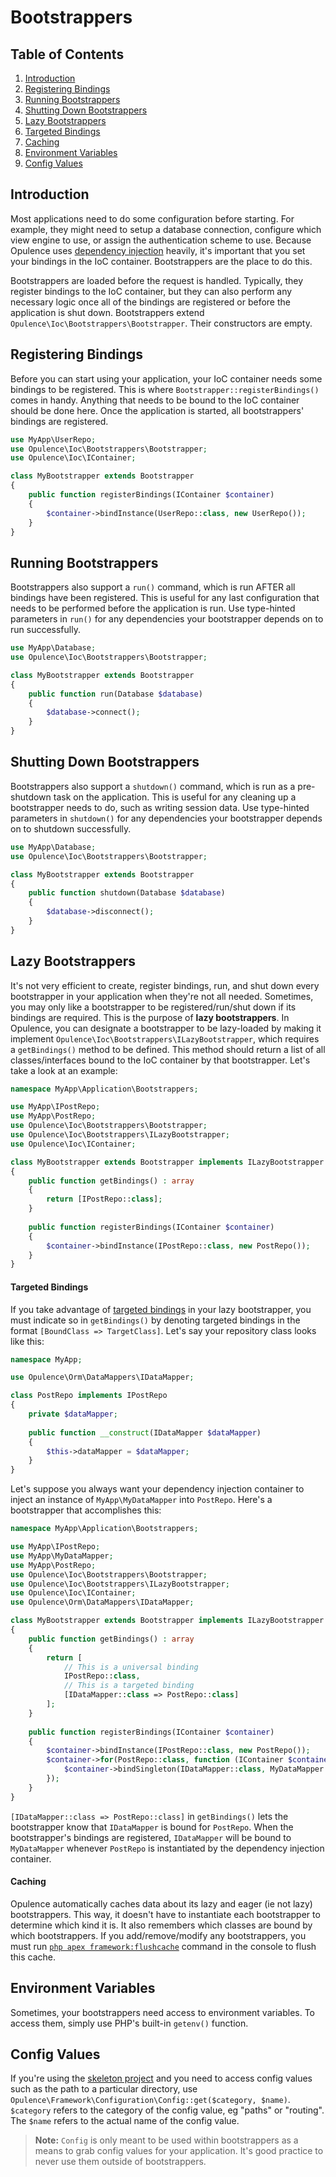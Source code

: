 # Bootstrappers

## Table of Contents
1. [Introduction](#introduction)
2. [Registering Bindings](#registering-bindings)
3. [Running Bootstrappers](#running-bootstrappers)
4. [Shutting Down Bootstrappers](#bootstrapper-shutdown)
5. [Lazy Bootstrappers](#lazy-bootstrappers)
  1. [Targeted Bindings](#targeted-bindings)
  2. [Caching](#bootstrapper-caching)
6. [Environment Variables](#environment-variables)
7. [Config Values](#config-values)

<h2 id="introduction">Introduction</h2>

Most applications need to do some configuration before starting.  For example, they might need to setup a database connection, configure which view engine to use, or assign the authentication scheme to use.  Because Opulence uses [dependency injection](ioc-container) heavily, it's important that you set your bindings in the IoC container.  Bootstrappers are the place to do this.
  
Bootstrappers are loaded before the request is handled.  Typically, they register bindings to the IoC container, but they can also perform any necessary logic once all of the bindings are registered or before the application is shut down.  Bootstrappers extend `Opulence\Ioc\Bootstrappers\Bootstrapper`.  Their constructors are empty.

<h2 id="registering-bindings">Registering Bindings</h2>

Before you can start using your application, your IoC container needs some bindings to be registered.  This is where `Bootstrapper::registerBindings()` comes in handy.  Anything that needs to be bound to the IoC container should be done here.  Once the application is started, all bootstrappers' bindings are registered.

```php
use MyApp\UserRepo;
use Opulence\Ioc\Bootstrappers\Bootstrapper;
use Opulence\Ioc\IContainer;

class MyBootstrapper extends Bootstrapper
{
    public function registerBindings(IContainer $container)
    {
        $container->bindInstance(UserRepo::class, new UserRepo());
    }
}
```

<h2 id="running-bootstrappers">Running Bootstrappers</h2>

Bootstrappers also support a `run()` command, which is run AFTER all bindings have been registered.  This is useful for any last configuration that needs to be performed before the application is run.  Use type-hinted parameters in `run()` for any dependencies your bootstrapper depends on to run successfully.

```php
use MyApp\Database;
use Opulence\Ioc\Bootstrappers\Bootstrapper;

class MyBootstrapper extends Bootstrapper
{
    public function run(Database $database)
    {
        $database->connect();
    }
}
```

<h2 id="bootstrapper-shutdown">Shutting Down Bootstrappers</h2>

Bootstrappers also support a `shutdown()` command, which is run as a pre-shutdown task on the application.  This is useful for any cleaning up a bootstrapper needs to do, such as writing session data.  Use type-hinted parameters in `shutdown()` for any dependencies your bootstrapper depends on to shutdown successfully.

```php
use MyApp\Database;
use Opulence\Ioc\Bootstrappers\Bootstrapper;

class MyBootstrapper extends Bootstrapper
{
    public function shutdown(Database $database)
    {
        $database->disconnect();
    }
}
```

<h2 id="lazy-bootstrappers">Lazy Bootstrappers</h2>

It's not very efficient to create, register bindings, run, and shut down every bootstrapper in your application when they're not all needed.  Sometimes, you may only like a bootstrapper to be registered/run/shut down if its bindings are required.  This is the purpose of **lazy bootstrappers**.  In Opulence, you can designate a bootstrapper to be lazy-loaded by making it implement `Opulence\Ioc\Bootstrappers\ILazyBootstrapper`, which requires a `getBindings()` method to be defined.  This method should return a list of all classes/interfaces bound to the IoC container by that bootstrapper.  Let's take a look at an example:

```php
namespace MyApp\Application\Bootstrappers;

use MyApp\IPostRepo;
use MyApp\PostRepo;
use Opulence\Ioc\Bootstrappers\Bootstrapper;
use Opulence\Ioc\Bootstrappers\ILazyBootstrapper;
use Opulence\Ioc\IContainer;

class MyBootstrapper extends Bootstrapper implements ILazyBootstrapper
{
    public function getBindings() : array
    {
        return [IPostRepo::class];
    }
    
    public function registerBindings(IContainer $container)
    {
        $container->bindInstance(IPostRepo::class, new PostRepo());
    }
}
```

<h4 id="targeted-bindings">Targeted Bindings</h4>

If you take advantage of [targeted bindings](dependency-injection#targeted-bindings) in your lazy bootstrapper, you must indicate so in `getBindings()` by denoting targeted bindings in the format `[BoundClass => TargetClass]`.  Let's say your repository class looks like this:

```php
namespace MyApp;

use Opulence\Orm\DataMappers\IDataMapper;

class PostRepo implements IPostRepo
{
    private $dataMapper;
    
    public function __construct(IDataMapper $dataMapper)
    {
        $this->dataMapper = $dataMapper;
    }
}
```

Let's suppose you always want your dependency injection container to inject an instance of `MyApp\MyDataMapper` into `PostRepo`.  Here's a bootstrapper that accomplishes this:

```php
namespace MyApp\Application\Bootstrappers;

use MyApp\IPostRepo;
use MyApp\MyDataMapper;
use MyApp\PostRepo;
use Opulence\Ioc\Bootstrappers\Bootstrapper;
use Opulence\Ioc\Bootstrappers\ILazyBootstrapper;
use Opulence\Ioc\IContainer;
use Opulence\Orm\DataMappers\IDataMapper;

class MyBootstrapper extends Bootstrapper implements ILazyBootstrapper
{
    public function getBindings() : array
    {
        return [
            // This is a universal binding
            IPostRepo::class,            
            // This is a targeted binding
            [IDataMapper::class => PostRepo::class]
        ];
    }
    
    public function registerBindings(IContainer $container)
    {
        $container->bindInstance(IPostRepo::class, new PostRepo());
        $container->for(PostRepo::class, function (IContainer $container) {
            $container->bindSingleton(IDataMapper::class, MyDataMapper::class);
        });
    }
}
```

`[IDataMapper::class => PostRepo::class]` in `getBindings()` lets the bootstrapper know that `IDataMapper` is bound for `PostRepo`.  When the bootstrapper's bindings are registered, `IDataMapper` will be bound to `MyDataMapper` whenever `PostRepo` is instantiated by the dependency injection container.

<h4 id="bootstrapper-caching">Caching</h4>

Opulence automatically caches data about its lazy and eager (ie not lazy) bootstrappers.  This way, it doesn't have to instantiate each bootstrapper to determine which kind it is.  It also remembers which classes are bound by which bootstrappers.  If you add/remove/modify any bootstrappers, you must run [`php apex framework:flushcache`](console-basics#frameworkflushcache) command in the console to flush this cache.

<h2 id="environment-variables">Environment Variables</h2>

Sometimes, your bootstrappers need access to environment variables.  To access them, simply use PHP's built-in `getenv()` function.

<h2 id="config-values">Config Values</h2>

If you're using the <a href="https://github.com/opulencephp/Project" target="_blank">skeleton project</a> and you need to access config values such as the path to a particular directory, use `Opulence\Framework\Configuration\Config::get($category, $name)`.  `$category` refers to the category of the config value, eg "paths" or "routing".  The `$name` refers to the actual name of the config value.

> **Note:** `Config` is only meant to be used within bootstrappers as a means to grab config values for your application.  It's good practice to never use them outside of bootstrappers.